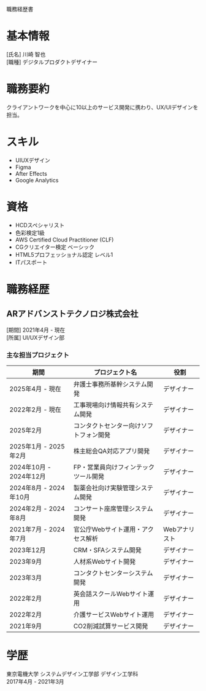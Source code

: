 職務経歴書

# 基本情報
[氏名] 川崎 智也<br>
[職種] デジタルプロダクトデザイナー

# 職務要約
クライアントワークを中心に10以上のサービス開発に携わり、UX/UIデザインを担当。

# スキル
- UIUXデザイン
- Figma
- After Effects
- Google Analytics

# 資格
- HCDスペシャリスト
- 色彩検定1級
- AWS Certified Cloud Practitioner (CLF)
- CGクリエイター検定 ベーシック
- HTML5プロフェッショナル認定 レベル1
- ITパスポート

# 職務経歴

## ARアドバンストテクノロジ株式会社
[期間] 2021年4月 - 現在<br>
[所属] UI/UXデザイン部

### 主な担当プロジェクト

| 期間 | プロジェクト名 | 役割 |
|------|--------------|------|
| 2025年4月 - 現在 | 弁護士事務所基幹システム開発 | デザイナー |
| 2022年2月 - 現在 | 工事現場向け情報共有システム開発 | デザイナー |
| 2025年2月 | コンタクトセンター向けソフトフォン開発 | デザイナー |
| 2025年1月 - 2025年2月 | 株主総会QA対応アプリ開発 | デザイナー |
| 2024年10月 - 2024年12月 | FP・営業員向けフィンテックツール開発 | デザイナー |
| 2024年8月 - 2024年10月 | 製薬会社向け実験管理システム開発 | デザイナー |
| 2024年2月 - 2024年8月 | コンサート座席管理システム開発 | デザイナー |
| 2021年7月 - 2024年7月 | 官公庁Webサイト運用・アクセス解析 | Webアナリスト |
| 2023年12月 | CRM・SFAシステム開発 | デザイナー |
| 2023年9月 | 人材系Webサイト開発 | デザイナー |
| 2023年3月 | コンタクトセンターシステム開発 | デザイナー |
| 2022年2月 | 英会話スクールWebサイト運用 | デザイナー |
| 2022年2月 | 介護サービスWebサイト運用 | デザイナー |
| 2021年9月 | CO2削減試算サービス開発 | デザイナー |

# 学歴
東京電機大学 システムデザイン工学部 デザイン工学科<br>
2017年4月 - 2021年3月
